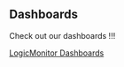 ## Dashboards

Check out our dashboards !!! 

[LogicMonitor Dashboards](https://www.logicmonitor.com/sales/dashboards/index.html)